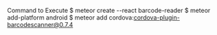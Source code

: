 Command to Execute
$ meteor create --react barcode-reader
$ meteor add-platform android
$ meteor add cordova:cordova-plugin-barcodescanner@0.7.4

